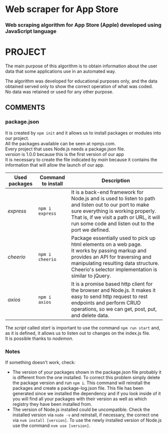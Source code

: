 # Web scraper for App Store
### Web scraping algorithm for App Store (Apple) developed using JavaScript language
# PROJECT
The main purpose of this algorithm is to obtain information about the user data that some applications use in an automated way.<br/>

The algorithm was developed for educational purposes only, and the data obtained served only to show the correct operation of what was coded.<br/>
No data was retained or used for any other purpose.

## COMMENTS
### package.json
It is created by `npm init` and it allows us to install packages or modules into our project.<br/>
All the packages available can be seen at npmjs.com.<br/>
Every project that uses Node.js needs a package.json file.<br/>
*version* is 1.0.0 because this is the first version of our app<br/>
It is necessary to create the file indicated by *main* because it contains the information that will allow the launch of our app.<br/>

| Used packages | Command to install | Description |
|---------------|--------------------|-------------|
| *express*     | `npm i express`    | It is a back-end framework for Node.js and is used to listen to path and listen out to our port to make sure everything is working properly.<br/>That is, if we visit a path or URL, it will run some code and listen out to the port we defined.|
| *cheerio*     | `npm i cheerio`    | Package essentially used to pick up html elements on a web page.<br/>It works by passing markup and provides an API for traversing and manipulating resulting data structure.<br/>Cheerio's selector implementation is similar to jQuery. |
| *axios*       | `npm i axios`      | It is a promise based http client for the browser and Node.js. It makes it easy to send http request to rest endpoints and perform CRUD operations, so we can get, post, put, and delete data. |<br/>

The *script* called *start* is important to use the command `npm run start` and, as it is defined, it allows us to listen out to changes on the index.js file.<br/>It is possible thanks to *nodemon*.

### Notes
If something doesn't work, check:
- The version of your packages shown in the package.json file probably it is different from the one installed.
To correct this problem simply delete the package version and run `npm i`.
This command will reinstall the packages and create a package-log.json file.
This file has been generated since we installed the dependency and if you look inside of it you will find all your packages with their version as well as which registry they have been installed from.
- The version of Node.js installed could be uncompatible.
Check the installed version via `node -v` and reinstall, if necessary, the correct one via `nvm install [version]`.
To use the newly installed version of Node.js use the command `nvm use [version]`.
